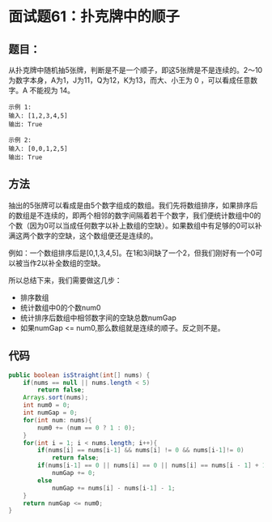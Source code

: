 # 面试题61：扑克牌中的顺子

## 题目：
从扑克牌中随机抽5张牌，判断是不是一个顺子，即这5张牌是不是连续的。2～10为数字本身，A为1，J为11，Q为12，K为13，而大、小王为 0 ，可以看成任意数字。A 不能视为 14。

    示例 1:
    输入: [1,2,3,4,5]
    输出: True
    
    示例 2:
    输入: [0,0,1,2,5]
    输出: True

## 方法
抽出的5张牌可以看成是由5个数字组成的数组。我们先将数组排序，如果排序后的数组是不连续的，即两个相邻的数字间隔着若干个数字，我们便统计数组中0的个数（因为0可以当成任何数字以补上数组的空缺）。如果数组中有足够的0可以补满这两个数字的空缺，这个数组便还是连续的。

例如：一个数组排序后是[0,1,3,4,5]。在1和3间缺了一个2，但我们刚好有一个0可以被当作2以补全数组的空缺。

所以总结下来，我们需要做这几步：
* 排序数组
* 统计数组中0的个数num0
* 统计排序后数组中相邻数字间的空缺总数numGap
* 如果numGap <= num0,那么数组就是连续的顺子。反之则不是。

## 代码
```java
public boolean isStraight(int[] nums) {
    if(nums == null || nums.length < 5)
        return false;
    Arrays.sort(nums);
    int num0 = 0;
    int numGap = 0;
    for(int num: nums){
        num0 += (num == 0 ? 1 : 0);
    }
    for(int i = 1; i < nums.length; i++){
        if(nums[i] == nums[i-1] && nums[i] != 0 && nums[i-1]!= 0)
            return false;
        if(nums[i-1] == 0 || nums[i] == 0 || nums[i] == nums[i - 1] + 1)
            numGap += 0;
        else
            numGap += nums[i] - nums[i-1] - 1;
    }
    return numGap <= num0;
}
```
